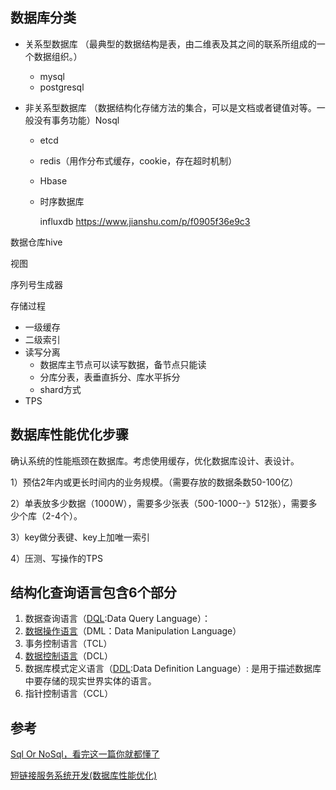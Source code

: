 ## 数据库分类

- 关系型数据库 （最典型的数据结构是表，由二维表及其之间的联系所组成的一个数据组织。）

  - mysql
  - postgresql

- 非关系型数据库 （数据结构化存储方法的集合，可以是文档或者键值对等。一般没有事务功能）Nosql

  - etcd

  - redis（用作分布式缓存，cookie，存在超时机制）

  - Hbase 

  - 时序数据库

    influxdb  https://www.jianshu.com/p/f0905f36e9c3

数据仓库hive



视图

序列号生成器

存储过程



* 一级缓存
* 二级索引
* 读写分离
    * 数据库主节点可以读写数据，备节点只能读
    * 分库分表，表垂直拆分、库水平拆分
    * shard方式
* TPS

## 数据库性能优化步骤

确认系统的性能瓶颈在数据库。考虑使用缓存，优化数据库设计、表设计。

1）预估2年内或更长时间内的业务规模。（需要存放的数据条数50-100亿）

2）单表放多少数据（1000W），需要多少张表（500-1000--》512张），需要多少个库（2-4个）。

3）key做分表键、key上加唯一索引

4）压测、写操作的TPS



## 结构化查询语言包含6个部分

1. 数据查询语言（[DQL](https://baike.baidu.com/item/DQL):Data Query Language）：
2. [数据操作语言](https://baike.baidu.com/item/数据操作语言)（DML：Data Manipulation Language）
3. 事务控制语言（TCL）
4. [数据控制语言](https://baike.baidu.com/item/数据控制语言)（DCL）
5. 数据库模式定义语言（[DDL](https://baike.baidu.com/item/DDL/21997):Data Definition Language）: 是用于描述数据库中要存储的现实世界实体的语言。
6. 指针控制语言（CCL）



## 参考

[Sql Or NoSql，看完这一篇你就都懂了](https://mp.weixin.qq.com/s/N7C1_TdAOMqL0YnYivkHBg)

[短链接服务系统开发(数据库性能优化)](https://javadoop.com/post/url-shortener)